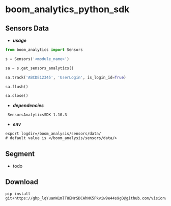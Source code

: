 # boom_analytics_python_sdk

## Sensors Data
- _**usage**_
```python
from boom_analytics import Sensors

s = Sensors('<module_name>')

sa = s.get_sensors_analytics()

sa.track('ABCDE12345', 'UserLogin', is_login_id=True)

sa.flush()

sa.close()
```
- _**dependencies**_
```shell
 SensorsAnalyticsSDK 1.10.3
```
- _**env**_
```shell
export logdir=/boom_analysis/sensors/data/
# default value is </boom_analysis/sensors/data/>
```

## Segment
- todo

## Download
```shell
pip install git+https://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@github.com/visionwx/boom_analytics_python_sdk@v0.0.1
```

